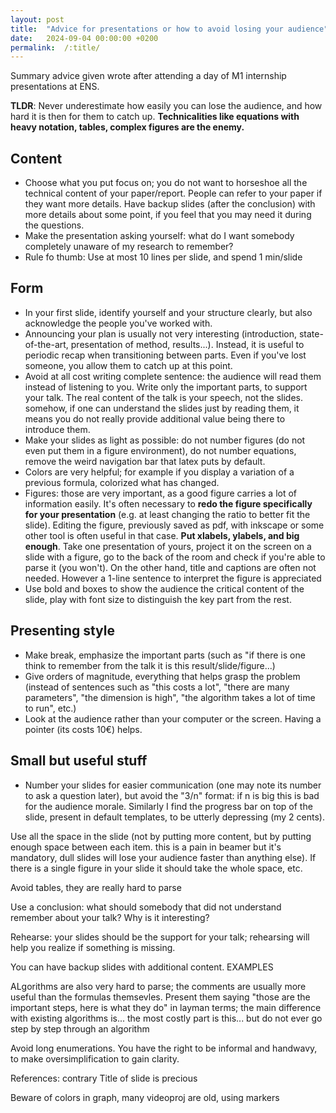 ```yaml
---
layout: post
title:  "Advice for presentations or how to avoid losing your audience"
date:   2024-09-04 00:00:00 +0200
permalink:  /:title/
---
```


Summary advice given wrote after attending a day of M1 internship presentations at ENS.


**TLDR**: Never underestimate how easily you can lose the audience, and how hard it is then for them to catch up.
**Technicalities like equations with heavy notation, tables, complex figures are the enemy.**

## Content
- Choose what you put focus on; you do not want to horseshoe all the technical content of your paper/report.
People can refer to your paper if they want more details.
Have backup slides (after the conclusion) with more details about some point, if you feel that you may need it during the questions.
- Make the presentation asking yourself: what do I want somebody completely unaware of my research to remember?
- Rule fo thumb: Use at most 10 lines per slide, and spend 1 min/slide

## Form
- In your first slide, identify yourself and your structure clearly, but also acknowledge the people you've worked with.
- Announcing your plan is usually not very interesting (introduction, state-of-the-art, presentation of method, results...).
    Instead, it is useful to periodic recap when transitioning between parts.
    Even if you've lost someone, you allow them to catch up at this point.
- Avoid at all cost writing complete sentence: the audience will read them instead of listening to you.
    Write only the important parts, to support your talk.
    The real content of the talk is your speech, not the slides.
    somehow, if one can understand the slides just by reading them, it means you do not really provide additional value being there to introduce them.
- Make your slides as light as possible: do not number figures (do not even put them in a figure environment), do not number equations, remove the weird navigation bar that latex puts by default.
- Colors are very helpful; for example if you display a variation of a previous formula, colorized what has changed.
- Figures: those are very important, as a good figure carries a lot of information easily. It's often necessary to **redo the figure specifically for your presentation** (e.g. at least changing the ratio to better fit the slide).
    Editing the figure, previously saved as pdf, with inkscape or some other tool is often useful in that case.
    **Put xlabels, ylabels, and big enough**. Take one presentation of yours, project it on the screen on a slide with a figure, go to the back of the room and check if you're able to parse it (you won't).
    On the other hand, title and captions are often not needed.
    However a 1-line sentence to interpret the figure is appreciated
- Use bold and boxes to show the audience the critical content of the slide, play with font size to distinguish the key part from the rest.

## Presenting style
- Make break, emphasize the important parts (such as "if there is one think to remember from the talk it is this result/slide/figure...)
- Give orders of magnitude, everything that helps grasp the problem (instead of sentences such as "this costs a lot", "there are many parameters", "the dimension is high", "the algorithm takes a lot of time to run", etc.)
- Look at the audience rather than your computer or the screen. Having a pointer (its costs 10€) helps.

## Small but useful stuff
- Number your slides for easier communication (one may note its number to ask a question later), but avoid the "3/n" format: if n is big this is bad for the audience morale.
    Similarly I find the progress bar on top of the slide, present in default templates, to be utterly depressing (my 2 cents).

Use all the space in the slide (not by putting more content, but by putting enough space between each item. this is a pain in beamer but it's mandatory, dull slides will lose your audience faster than anything else). If there is a single figure in your slide it should take the whole space, etc.


Avoid tables, they are really hard to parse



Use a conclusion: what should somebody that did not understand remember about your talk?
Why is it interesting?

Rehearse: your slides should be the support for your talk; rehearsing will help you realize if something is missing.

You can have backup slides with additional content.
EXAMPLES

ALgorithms are also very hard to parse; the comments are usually more useful than the formulas themsevles. Present them saying "those are the important steps, here is what they do" in layman terms; the main difference with existing algorithms is... the most costly part is this... but do not ever go step by step through an algorithm

Avoid long enumerations.
You have the right to be informal and handwavy, to make oversimplification to gain clarity.

References: contrary
Title of slide is precious

Beware of colors in graph, many videoproj are old, using markers
